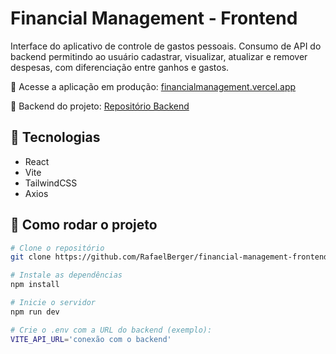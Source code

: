 # Financial Management - Frontend

Interface do aplicativo de controle de gastos pessoais. Consumo de API do backend permitindo ao usuário cadastrar, visualizar, atualizar e remover despesas, com diferenciação entre ganhos e gastos.

🔗 Acesse a aplicação em produção: [financialmanagement.vercel.app](https://financialmanagement.vercel.app)

🔗 Backend do projeto: [Repositório Backend](https://github.com/RafaelBerger/financial-management-backend)

## 🚀 Tecnologias

- React
- Vite
- TailwindCSS
- Axios

## 🔧 Como rodar o projeto

```bash
# Clone o repositório
git clone https://github.com/RafaelBerger/financial-management-frontend.git

# Instale as dependências
npm install

# Inicie o servidor
npm run dev

# Crie o .env com a URL do backend (exemplo):
VITE_API_URL='conexão com o backend'
